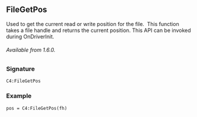 ## FileGetPos

Used to get the current read or write position for the file.  This function takes a file handle and returns the current position. This API can be invoked during OnDriverInit.

###### Available from 1.6.0.



### Signature

`C4:FileGetPos`



### Example

`pos = C4:FileGetPos(fh)`


 
